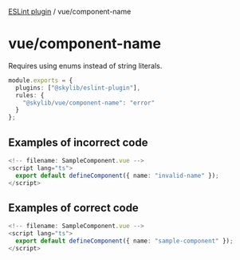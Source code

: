 [ESLint plugin](index.md) / vue/component-name

# vue/component-name

Requires using enums instead of string literals.

```ts
module.exports = {
  plugins: ["@skylib/eslint-plugin"],
  rules: {
    "@skylib/vue/component-name": "error"
  }
};
```

## Examples of incorrect code

```ts
<!-- filename: SampleComponent.vue -->
<script lang="ts">
  export default defineComponent({ name: "invalid-name" });
</script>
```

## Examples of correct code

```ts
<!-- filename: SampleComponent.vue -->
<script lang="ts">
  export default defineComponent({ name: "sample-component" });
</script>
```